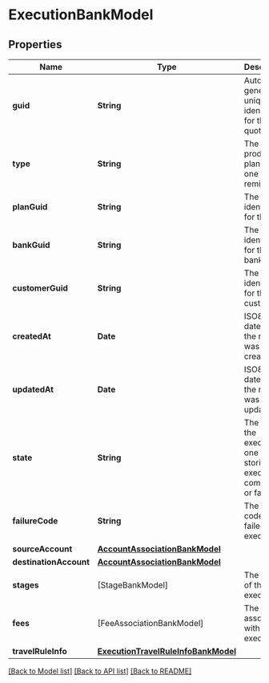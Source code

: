 # ExecutionBankModel

## Properties
Name | Type | Description | Notes
------------ | ------------- | ------------- | -------------
**guid** | **String** | Auto-generated unique identifier for the quote. | 
**type** | **String** | The type of product the plan is for; one of remittance. | 
**planGuid** | **String** | The unique identifier for the plan. | 
**bankGuid** | **String** | The unique identifier for the bank. | [optional] 
**customerGuid** | **String** | The unique identifier for the customer. | [optional] 
**createdAt** | **Date** | ISO8601 datetime the record was created at. | 
**updatedAt** | **Date** | ISO8601 datetime the record was last updated at. | 
**state** | **String** | The state of the execution; one of storing, executing, completed, or failed. | 
**failureCode** | **String** | The failure code for failed executions. | [optional] 
**sourceAccount** | [**AccountAssociationBankModel**](AccountAssociationBankModel.md) |  | 
**destinationAccount** | [**AccountAssociationBankModel**](AccountAssociationBankModel.md) |  | 
**stages** | [StageBankModel] | The stages of the execution. | 
**fees** | [FeeAssociationBankModel] | The fees associated with the execution. | 
**travelRuleInfo** | [**ExecutionTravelRuleInfoBankModel**](ExecutionTravelRuleInfoBankModel.md) |  | 

[[Back to Model list]](../README.md#documentation-for-models) [[Back to API list]](../README.md#documentation-for-api-endpoints) [[Back to README]](../README.md)


